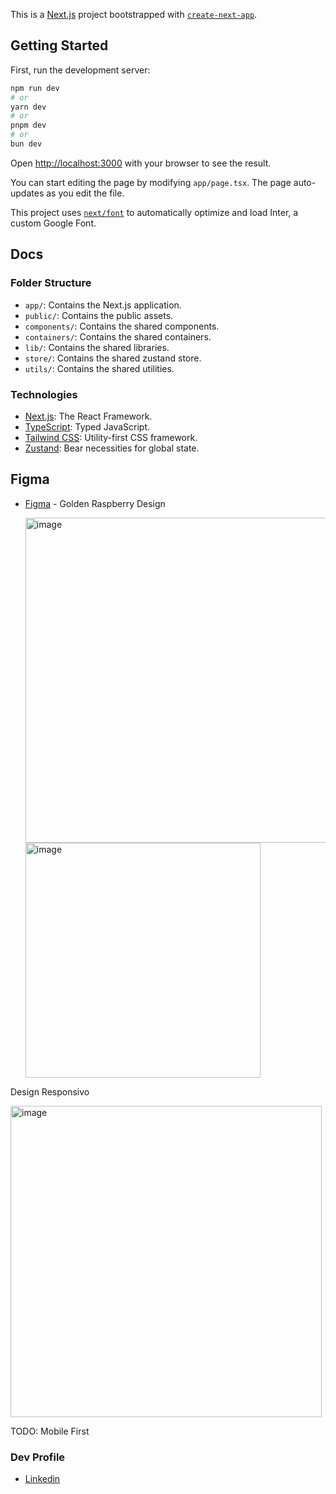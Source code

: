 This is a [Next.js](https://nextjs.org/) project bootstrapped with [`create-next-app`](https://github.com/vercel/next.js/tree/canary/packages/create-next-app).

## Getting Started

First, run the development server:

```bash
npm run dev
# or
yarn dev
# or
pnpm dev
# or
bun dev
```

Open [http://localhost:3000](http://localhost:3000) with your browser to see the result.

You can start editing the page by modifying `app/page.tsx`. The page auto-updates as you edit the file.

This project uses [`next/font`](https://nextjs.org/docs/basic-features/font-optimization) to automatically optimize and load Inter, a custom Google Font.

## Docs

### Folder Structure

- `app/`: Contains the Next.js application.
- `public/`: Contains the public assets.
- `components/`: Contains the shared components.
- `containers/`: Contains the shared containers.
- `lib/`: Contains the shared libraries.
- `store/`: Contains the shared zustand store.
- `utils/`: Contains the shared utilities.

### Technologies

- [Next.js](https://nextjs.org/): The React Framework.
- [TypeScript](https://www.typescriptlang.org/): Typed JavaScript.
- [Tailwind CSS](https://tailwindcss.com/): Utility-first CSS framework.
- [Zustand](https://zustand-demo.pmnd.rs): Bear necessities for global state.

## Figma

- [Figma](https://www.figma.com/file/iJa8ViXUuZ20A4bUIoI0y3/Framboesa-de-Ouro?type=design&node-id=1-6&mode=design&t=0gNC9bmQaPSHANo9-0) - Golden Raspberry Design

  <img width="520" alt="image" src="https://github.com/AndreyElyan/golden-raspberry-app/assets/46023665/73ae70d3-02f2-4356-8bd2-c7d2f7493ef6">
  <img width="376" alt="image" src="https://github.com/AndreyElyan/golden-raspberry-app/assets/46023665/7c16de28-f4df-432a-ab0a-066e6b2bc2d0">


Design Responsivo

<img width="498" alt="image" src="https://github.com/AndreyElyan/golden-raspberry-app/assets/46023665/8e64d154-502a-4b6d-a4ca-db76a79f0e1f">

TODO: Mobile First



### Dev Profile

- [Linkedin](https://www.linkedin.com/in/andrey-elyan/)
